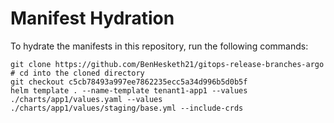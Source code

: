 # Manifest Hydration

To hydrate the manifests in this repository, run the following commands:

```shell
git clone https://github.com/BenHesketh21/gitops-release-branches-argo
# cd into the cloned directory
git checkout c5cb78493a997ee7862235ecc5a34d996b5d0b5f
helm template . --name-template tenant1-app1 --values ./charts/app1/values.yaml --values ./charts/app1/values/staging/base.yml --include-crds
```
